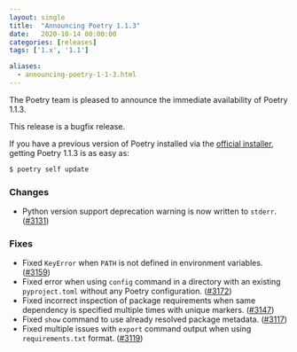 ```yaml
---
layout: single
title:  "Announcing Poetry 1.1.3"
date:   2020-10-14 00:00:00
categories: [releases]
tags: ['1.x', '1.1']

aliases:
  - announcing-poetry-1-1-3.html
---
```


The Poetry team is pleased to announce the immediate availability of Poetry 1.1.3.

<!--more-->

This release is a bugfix release.

If you have a previous version of Poetry installed via the [official installer](/docs/#installation),
getting Poetry 1.1.3 is as easy as:

```bash
$ poetry self update
```

### Changes

- Python version support deprecation warning is now written to `stderr`. ([#3131](https://github.com/python-poetry/poetry/pull/3131))

### Fixes

- Fixed `KeyError` when `PATH` is not defined in environment variables. ([#3159](https://github.com/python-poetry/poetry/pull/3159))
- Fixed error when using `config` command in a directory with an existing `pyproject.toml` without any Poetry configuration. ([#3172](https://github.com/python-poetry/poetry/pull/3172))
- Fixed incorrect inspection of package requirements when same dependency is specified multiple times with unique markers. ([#3147](https://github.com/python-poetry/poetry/pull/3147))
- Fixed `show` command to use already resolved package metadata. ([#3117](https://github.com/python-poetry/poetry/pull/3117))
- Fixed multiple issues with `export` command output when using `requirements.txt` format. ([#3119](https://github.com/python-poetry/poetry/pull/3119))
